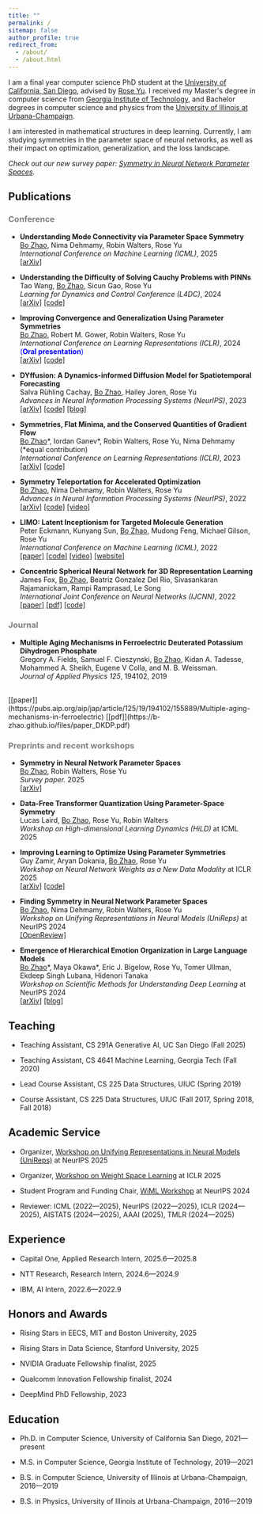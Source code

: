 ```yaml
---
title: ""
permalink: /
sitemap: false
author_profile: true
redirect_from: 
  - /about/
  - /about.html
---
```


I am a final year computer science PhD student at the [University of California, San Diego](https://www.ucsd.edu), advised by [Rose Yu](https://roseyu.com). I received my Master's degree in computer science from [Georgia Institute of Technology](https://www.gatech.edu), and Bachelor degrees in computer science and physics from the [University of Illinois at Urbana-Champaign](https://illinois.edu). 

I am interested in mathematical structures in deep learning. Currently, I am studying symmetries in the parameter space of neural networks, as well as their impact on optimization, generalization, and the loss landscape. 

*Check out our new survey paper: [Symmetry in Neural Network Parameter Spaces](https://www.arxiv.org/abs/2506.13018).*

## Publications

<h3 style="color:gray;"> Conference </h3>

* **Understanding Mode Connectivity via Parameter Space Symmetry** <br>
<u>Bo Zhao</u>, Nima Dehmamy, Robin Walters, Rose Yu <br>
*International Conference on Machine Learning (ICML)*, 2025 <br>
[[arXiv]](https://arxiv.org/abs/2505.23681)

* **Understanding the Difficulty of Solving Cauchy Problems with PINNs** <br>
Tao Wang, <u>Bo Zhao</u>, Sicun Gao, Rose Yu <br>
*Learning for Dynamics and Control Conference (L4DC)*, 2024 <br>
[[arXiv]](https://arxiv.org/abs/2405.02561)
[[code]](https://github.com/taowang0/Difficulty-of-Cauchy-problem)

* **Improving Convergence and Generalization Using Parameter Symmetries** <br>
<u>Bo Zhao</u>, Robert M. Gower, Robin Walters, Rose Yu <br>
*International Conference on Learning Representations (ICLR)*, 2024 <span style="color:blue">(**Oral presentation**)</span> <br>
[[arXiv]](https://arxiv.org/abs/2305.13404)
[[code]](https://github.com/Rose-STL-Lab/Teleportation-Optimization)

* **DYffusion: A Dynamics-informed Diffusion Model for Spatiotemporal Forecasting** <br>
Salva Rühling Cachay, <u>Bo Zhao</u>, Hailey Joren, Rose Yu <br>
*Advances in Neural Information Processing Systems (NeurIPS)*, 2023 <br>
[[arXiv]](https://arxiv.org/abs/2306.01984)
[[code]](https://github.com/Rose-STL-Lab/dyffusion)
[[blog]](https://ucsdml.github.io/2023/12/22/dyffusion.html)

* **Symmetries, Flat Minima, and the Conserved Quantities of Gradient Flow** <br>
<u>Bo Zhao</u>\*, Iordan Ganev\*, Robin Walters, Rose Yu, Nima Dehmamy (\*equal contribution) <br>
*International Conference on Learning Representations (ICLR)*, 2023 <br>
[[arXiv]](https://arxiv.org/abs/2210.17216)
[[code]](https://github.com/Rose-STL-Lab/Gradient-Flow-Symmetry)
<!--[[talk](https://www.youtube.com/watch?v=6tgJLV06MfE)]-->

* **Symmetry Teleportation for Accelerated Optimization** <br>
<u>Bo Zhao</u>, Nima Dehmamy, Robin Walters, Rose Yu <br>
*Advances in Neural Information Processing Systems (NeurIPS)*, 2022 <br>
[[arXiv]](https://arxiv.org/abs/2205.10637)
[[code]](https://github.com/Rose-STL-Lab/Symmetry-Teleportation)
[[video]](https://slideslive.com/38991922/symmetry-teleportation-for-accelerated-optimization)

* **LIMO: Latent Inceptionism for Targeted Molecule Generation** <br>
Peter Eckmann, Kunyang Sun, <u>Bo Zhao</u>, Mudong Feng, Michael Gilson, Rose Yu <br>
*International Conference on Machine Learning (ICML)*, 2022 <br>
[[paper]](https://proceedings.mlr.press/v162/eckmann22a.html)
[[code]](https://github.com/Rose-STL-Lab/LIMO)
[[video]](https://slideslive.com/38983948/limo-latent-inceptionism-for-targeted-molecule-generation)
[[website]](http://limo-aimd.com)

* **Concentric Spherical Neural Network for 3D Representation Learning** <br>
James Fox, <u>Bo Zhao</u>, Beatriz Gonzalez Del Rio, Sivasankaran Rajamanickam, Rampi Ramprasad, Le Song <br>
*International Joint Conference on Neural Networks (IJCNN)*, 2022 <br>
[[paper]](https://ieeexplore.ieee.org/abstract/document/9892358)
[[pdf]](https://b-zhao.github.io/files/paper_CSNN.pdf)
[[code]](https://github.com/foxjas/CSNN)


<h3 style="color:gray;"> Journal </h3>

* **Multiple Aging Mechanisms in Ferroelectric Deuterated Potassium Dihydrogen Phosphate** <br>
Gregory A. Fields, Samuel F. Cieszynski, <u>Bo Zhao</u>, Kidan A. Tadesse,  Mohammed A. Sheikh, Eugene V Colla, and M. B. Weissman. <br>
*Journal of Applied Physics 125*, 194102, 2019
 <br>
[[paper]](https://pubs.aip.org/aip/jap/article/125/19/194102/155889/Multiple-aging-mechanisms-in-ferroelectric)
[[pdf]](https://b-zhao.github.io/files/paper_DKDP.pdf)

<h3 style="color:gray;"> Preprints and recent workshops </h3>

* **Symmetry in Neural Network Parameter Spaces** <br>
<u>Bo Zhao</u>, Robin Walters, Rose Yu <br>
*Survey paper.* 2025 <br>
[[arXiv]](https://www.arxiv.org/abs/2506.13018)

* **Data-Free Transformer Quantization Using Parameter-Space Symmetry** <br>
Lucas Laird, <u>Bo Zhao</u>, Rose Yu, Robin Walters <br>
*Workshop on High-dimensional Learning Dynamics (HiLD)* at ICML 2025 <br>
<!--[[pdf]](https://openreview.net/pdf?id=NBbuA7Ud0I)-->

* **Improving Learning to Optimize Using Parameter Symmetries** <br>
Guy Zamir, Aryan Dokania, <u>Bo Zhao</u>, Rose Yu <br>
*Workshop on Neural Network Weights as a New Data Modality* at ICLR 2025 <br>
[[arXiv]](https://arxiv.org/abs/2504.15399)
[[code]](https://github.com/Rose-STL-Lab/L2O-Symmetry)

* **Finding Symmetry in Neural Network Parameter Spaces** <br>
<u>Bo Zhao</u>, Nima Dehmamy, Robin Walters, Rose Yu <br>
*Workshop on Unifying Representations in Neural Models (UniReps)* at NeurIPS 2024 <br>
[[OpenReview]](https://openreview.net/forum?id=qPR9a9IotY)

* **Emergence of Hierarchical Emotion Organization in Large Language Models** <br>
<u>Bo Zhao</u>\*, Maya Okawa\*, Eric J. Bigelow, Rose Yu, Tomer Ullman, Ekdeep Singh Lubana, Hidenori Tanaka <br>
*Workshop on Scientific Methods for Understanding Deep Learning* at NeurIPS 2024 <br>
[[arXiv]](https://arxiv.org/abs/2507.10599)
[[blog]](https://phys-ai.github.io/blog/hierarchical-emotion-in-llm)

<!--* **Optimizing Reasoning Efficiency through Prompt Difficulty Prediction** <br>
<u>Bo Zhao</u>, Berkcan Kapusuzoglu, Kartik Balasubramaniam, Sambit Sahu, Supriyo Chakraborty, Genta Indra Winata <br>
*Workshop on Efficient Reasoning* at NeurIPS 2025 <br>
[[OpenReview]](https://openreview.net/forum?id=vAFTyX6kbF)-->


<!-- Upcoming talks
======
Symmetries, Flat Minima, and the Conserved Quantities of Gradient Flow 

* AI TIME, May 2023
* [Boston Computation Club](https://bstn.cc), July 2023 -->


## Teaching

* Teaching Assistant, CS 291A Generative AI, UC San Diego (Fall 2025)


* Teaching Assistant, CS 4641 Machine Learning, Georgia Tech (Fall 2020)


* Lead Course Assistant, CS 225 Data Structures, UIUC (Spring 2019)


* Course Assistant, CS 225 Data Structures, UIUC (Fall 2017, Spring 2018, Fall 2018)


## Academic Service

* Organizer, [Workshop on Unifying Representations in Neural Models (UniReps)](https://unireps.org/2025/) at NeurIPS 2025

* Organizer, [Workshop on Weight Space Learning](https://weight-space-learning.github.io/) at ICLR 2025

* Student Program and Funding Chair, [WiML Workshop](https://sites.google.com/wimlworkshop.org/wiml-2024/home) at NeurIPS 2024

<!--* Workshop Chair Assistant, NeurIPS 2024-->

* Reviewer: ICML (2022—2025), NeurIPS (2022—2025), ICLR (2024—2025), AISTATS (2024—2025), AAAI (2025), TMLR (2024—2025)


## Experience

* Capital One, Applied Research Intern, 2025.6—2025.8

* NTT Research, Research Intern, 2024.6—2024.9

* IBM, AI Intern, 2022.6—2022.9


## Honors and Awards

* Rising Stars in EECS, MIT and Boston University, 2025

* Rising Stars in Data Science, Stanford University, 2025

* NVIDIA Graduate Fellowship finalist, 2025

* Qualcomm Innovation Fellowship finalist, 2024

* DeepMind PhD Fellowship, 2023


## Education

* Ph.D. in Computer Science, University of California San Diego, 2021—present


* M.S. in Computer Science, Georgia Institute of Technology, 2019—2021


* B.S. in Computer Science, University of Illinois at Urbana-Champaign, 2016—2019


* B.S. in Physics, University of Illinois at Urbana-Champaign, 2016—2019
